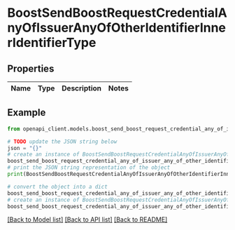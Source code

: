 # BoostSendBoostRequestCredentialAnyOfIssuerAnyOfOtherIdentifierInnerIdentifierType


## Properties

Name | Type | Description | Notes
------------ | ------------- | ------------- | -------------

## Example

```python
from openapi_client.models.boost_send_boost_request_credential_any_of_issuer_any_of_other_identifier_inner_identifier_type import BoostSendBoostRequestCredentialAnyOfIssuerAnyOfOtherIdentifierInnerIdentifierType

# TODO update the JSON string below
json = "{}"
# create an instance of BoostSendBoostRequestCredentialAnyOfIssuerAnyOfOtherIdentifierInnerIdentifierType from a JSON string
boost_send_boost_request_credential_any_of_issuer_any_of_other_identifier_inner_identifier_type_instance = BoostSendBoostRequestCredentialAnyOfIssuerAnyOfOtherIdentifierInnerIdentifierType.from_json(json)
# print the JSON string representation of the object
print(BoostSendBoostRequestCredentialAnyOfIssuerAnyOfOtherIdentifierInnerIdentifierType.to_json())

# convert the object into a dict
boost_send_boost_request_credential_any_of_issuer_any_of_other_identifier_inner_identifier_type_dict = boost_send_boost_request_credential_any_of_issuer_any_of_other_identifier_inner_identifier_type_instance.to_dict()
# create an instance of BoostSendBoostRequestCredentialAnyOfIssuerAnyOfOtherIdentifierInnerIdentifierType from a dict
boost_send_boost_request_credential_any_of_issuer_any_of_other_identifier_inner_identifier_type_from_dict = BoostSendBoostRequestCredentialAnyOfIssuerAnyOfOtherIdentifierInnerIdentifierType.from_dict(boost_send_boost_request_credential_any_of_issuer_any_of_other_identifier_inner_identifier_type_dict)
```
[[Back to Model list]](../README.md#documentation-for-models) [[Back to API list]](../README.md#documentation-for-api-endpoints) [[Back to README]](../README.md)


